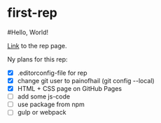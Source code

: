 # first-rep

#Hello, World!

[Link](https://painofhail.github.io/first-rep/) to the rep page.

Ny plans for this rep:

- [x] .editorconfig-file for rep
- [x] change git user to painofhail (git config --local)
- [x] HTML + CSS page on GitHub Pages
- [ ] add some js-code
- [ ] use package from npm
- [ ] gulp or webpack
